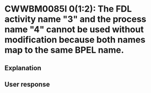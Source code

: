 # CWWBM0085I 0(1:2): The FDL activity name "3" and the process name "4" cannot be used without modification because both names map to the same BPEL name.

## Explanation

## User response